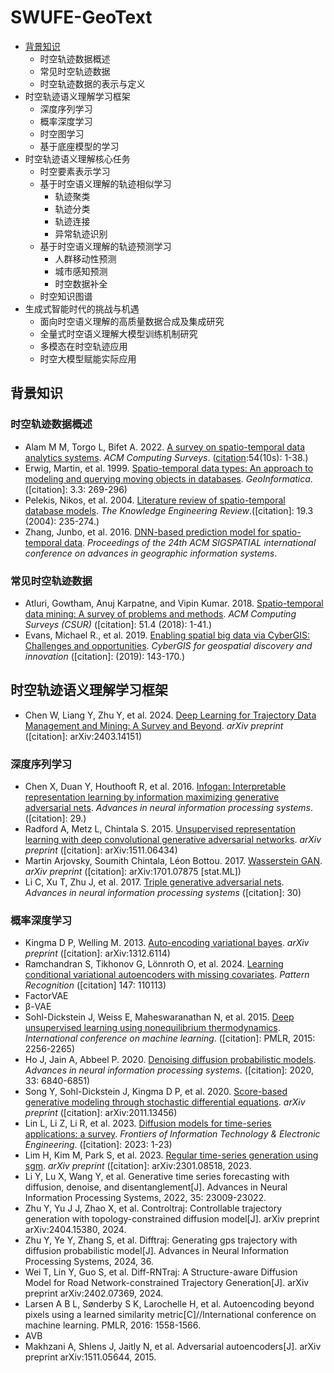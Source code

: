 # SWUFE-GeoText

* [背景知识](#background)
  * 时空轨迹数据概述
  * 常见时空轨迹数据
  * 时空轨迹数据的表示与定义
* 时空轨迹语义理解学习框架
  * 深度序列学习
  * 概率深度学习
  * 时空图学习
  * 基于底座模型的学习
* 时空轨迹语义理解核心任务
  * 时空要素表示学习
  * 基于时空语义理解的轨迹相似学习
    * 轨迹聚类
    * 轨迹分类
    * 轨迹连接
    * 异常轨迹识别
  * 基于时空语义理解的轨迹预测学习
    * 人群移动性预测
    * 城市感知预测
    * 时空数据补全
  * 时空知识图谱
* 生成式智能时代的挑战与机遇
  * 面向时空语义理解的高质量数据合成及集成研究
  * 全量式时空语义理解大模型训练机制研究
  * 多模态在时空轨迹应用
  * 时空大模型赋能实际应用

<h2 id="background">背景知识</h2> 
<h3 id="word_based_models">时空轨迹数据概述</h3>

* Alam M M, Torgo L, Bifet A. 2022. [A survey on spatio-temporal data analytics systems](https://dl.acm.org/doi/abs/10.1145/3507904). *ACM Computing Surveys*. ([citation]():54(10s): 1-38.)
* Erwig, Martin, et al. 1999. [Spatio-temporal data types: An approach to modeling and querying moving objects in databases](https://link.springer.com/article/10.1023/A:1009805532638). *GeoInformatica*.  ([citation]: 3.3: 269-296)
* Pelekis, Nikos, et al. 2004. [Literature review of spatio-temporal database models](https://www.cambridge.org/core/journals/knowledge-engineering-review/article/abs/literature-review-of-spatiotemporal-database-models/38175D21635346C9002C3C2DEDF9232D). *The Knowledge Engineering Review*.([citation]: 19.3 (2004): 235-274.)
* Zhang, Junbo, et al. 2016. [DNN-based prediction model for spatio-temporal data](https://dl.acm.org/doi/abs/10.1145/2996913.2997016). *Proceedings of the 24th ACM SIGSPATIAL international conference on advances in geographic information systems*.

<h3 id="word_based_models">常见时空轨迹数据</h3>

* Atluri, Gowtham, Anuj Karpatne, and Vipin Kumar. 2018. [Spatio-temporal data mining: A survey of problems and methods](https://dl.acm.org/doi/abs/10.1145/3161602). *ACM Computing Surveys (CSUR)* ([citation]: 51.4 (2018): 1-41.)
* Evans, Michael R., et al. 2019. [Enabling spatial big data via CyberGIS: Challenges and opportunities](https://link.springer.com/chapter/10.1007/978-94-024-1531-5_8). *CyberGIS for geospatial discovery and innovation* ([citation]: (2019): 143-170.)

<h2 id="background">时空轨迹语义理解学习框架</h2> 

* Chen W, Liang Y, Zhu Y, et al. 2024. [Deep Learning for Trajectory Data Management and Mining: A Survey and Beyond](https://arxiv.org/abs/2403.14151). *arXiv preprint* ([citation]: arXiv:2403.14151)

<h3 id="word_based_models">深度序列学习</h3>

* Chen X, Duan Y, Houthooft R, et al. 2016. [Infogan: Interpretable representation learning by information maximizing generative adversarial nets](https://proceedings.neurips.cc/paper_files/paper/2016/hash/7c9d0b1f96aebd7b5eca8c3edaa19ebb-Abstract.html). *Advances in neural information processing systems*. ([citation]: 29.)
* Radford A, Metz L, Chintala S. 2015. [Unsupervised representation learning with deep convolutional generative adversarial networks](https://arxiv.org/abs/1511.06434). *arXiv preprint* ([citation]: arXiv:1511.06434)
* Martin Arjovsky, Soumith Chintala, Léon Bottou. 2017. [Wasserstein GAN](https://arxiv.org/abs/1701.07875). *arXiv preprint* ([citation]: arXiv:1701.07875 [stat.ML])
* Li C, Xu T, Zhu J, et al. 2017. [Triple generative adversarial nets](https://proceedings.neurips.cc/paper/2017/hash/86e78499eeb33fb9cac16b7555b50767-Abstract.html). *Advances in neural information processing systems* ([citation]: 30)

<h3 id="word_based_models">概率深度学习</h3>

* Kingma D P, Welling M. 2013. [Auto-encoding variational bayes](). *arXiv preprint* ([citation]: arXiv:1312.6114)
* Ramchandran S, Tikhonov G, Lönnroth O, et al. 2024. [Learning conditional variational autoencoders with missing covariates](). *Pattern Recognition* ([citation] 147: 110113)
* FactorVAE
* β-VAE
* Sohl-Dickstein J, Weiss E, Maheswaranathan N, et al. 2015. [Deep unsupervised learning using nonequilibrium thermodynamics](). *International conference on machine learning*. ([citation]: PMLR, 2015: 2256-2265)
* Ho J, Jain A, Abbeel P. 2020. [Denoising diffusion probabilistic models](). *Advances in neural information processing systems*. ([citation]: 2020, 33: 6840-6851)
* Song Y, Sohl-Dickstein J, Kingma D P, et al. 2020. [Score-based generative modeling through stochastic differential equations](). *arXiv preprint* ([citation]: arXiv:2011.13456)
* Lin L, Li Z, Li R, et al. 2023. [Diffusion models for time-series applications: a survey](). *Frontiers of Information Technology & Electronic Engineering*. ([citation]: 2023: 1-23)
* Lim H, Kim M, Park S, et al. 2023. [Regular time-series generation using sgm](). *arXiv preprint* ([citation]: arXiv:2301.08518, 2023.
* Li Y, Lu X, Wang Y, et al. Generative time series forecasting with diffusion, denoise, and disentanglement[J]. Advances in Neural Information Processing Systems, 2022, 35: 23009-23022.
* Zhu Y, Yu J J, Zhao X, et al. Controltraj: Controllable trajectory generation with topology-constrained diffusion model[J]. arXiv preprint arXiv:2404.15380, 2024.
* Zhu Y, Ye Y, Zhang S, et al. Difftraj: Generating gps trajectory with diffusion probabilistic model[J]. Advances in Neural Information Processing Systems, 2024, 36.
* Wei T, Lin Y, Guo S, et al. Diff-RNTraj: A Structure-aware Diffusion Model for Road Network-constrained Trajectory Generation[J]. arXiv preprint arXiv:2402.07369, 2024.
* Larsen A B L, Sønderby S K, Larochelle H, et al. Autoencoding beyond pixels using a learned similarity metric[C]//International conference on machine learning. PMLR, 2016: 1558-1566.
* AVB
* Makhzani A, Shlens J, Jaitly N, et al. Adversarial autoencoders[J]. arXiv preprint arXiv:1511.05644, 2015.





















